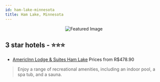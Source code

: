 ```yaml
---
id: ham-lake-minnesota
title: Ham Lake, Minnesota
---
```


<center><img src="https://i.travelapi.com/hotels/1000000/550000/548000/547987/5d80a8ec_z.jpg" alt="Featured Image" /></center>


##  3 star hotels - ⭐️⭐️⭐️

-    [AmericInn Lodge & Suites Ham Lake](https://us.hurb.com/hotels/ham-lake/americinn-lodge-suites-ham-lake-JNP-JP743840?cmp=18055) Prices from R$478.90
   > Enjoy a range of recreational amenities, including an indoor pool, a spa tub, and a sauna.
